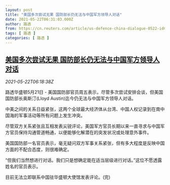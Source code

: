 ```yaml
---
layout: post
title: "美国多次尝试无果 国防部长仍无法与中国军方领导人对话"
date: 2021-05-22T06:31:03.000Z
author: 路透
from: https://cn.reuters.com/article/us-defence-china-dialogue-0522-idCNKCS2D3051
tags: [ 路透 ]
categories: [ 路透 ]
---
```

<!--1621665063000-->
[美国多次尝试无果 国防部长仍无法与中国军方领导人对话](https://cn.reuters.com/article/us-defence-china-dialogue-0522-idCNKCS2D3051)
------

<div>
<div><i>2021-05-22T06:18:38Z</i></div><p>路透华盛顿5月21日 - 美国国防部官员周五表示，尽管多次尝试安排会谈，但美国国防部长奥斯汀(Lloyd Austin)迄今仍无法与中国军方领导人对话。</p><p>中美之间的关系日益紧张，这两个全球最大经济体从台湾、中国人权记录到在南中国海的军事活动等所有问题上发生冲突。</p><p>尽管双方关系紧张且互相发表尖锐评论，美国军方官员长期以来一直寻求与中国军方官员保持沟通管道畅通，以便能够化解潜在的突发状况或处理意外事件。</p><p>美国国防部一名官员表示，毫无疑问双方军事关系紧张，但有多大程度是反映中国方面的不配合态度，则很难确定。</p><p>“但我们当然想进行对话。我们只是想确定能在适当层级进行对话。”这位不愿透露姓名的官员表示。</p><p>目前无法立即联系中国驻华盛顿大使馆发表评论。(完)</p>
</div>
